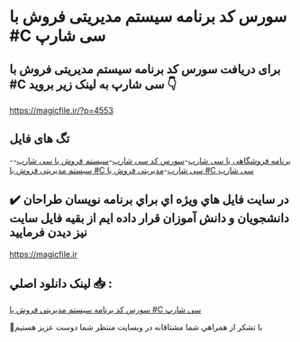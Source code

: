 # سورس کد برنامه سیستم مدیریتی فروش با #C سی شارپ

## برای دریافت سورس کد برنامه سیستم مدیریتی فروش با #C سی شارپ به لینک زیر بروید 👇

https://magicfile.ir/?p=4553

## تگ های فایل

-[برنامه فروشگاهی با سی شارپ](https://magicfile.ir/product/%d8%b3%d9%88%d8%b1%d8%b3-%da%a9%d8%af-%d8%a8%d8%b1%d9%86%d8%a7%d9%85%d9%87-%d8%b3%db%8c%d8%b3%d8%aa%d9%85-%d9%85%d8%af%db%8c%d8%b1%db%8c%d8%aa%db%8c-%d9%81%d8%b1%d9%88%d8%b4-%d8%a8%d8%a7-c-%d8%b3%db%8c-%d8%b4%d8%a7%d8%b1%d9%be/)-[سورس کد سی شارپ](https://magicfile.ir/product/%d8%b3%d9%88%d8%b1%d8%b3-%da%a9%d8%af-%d8%a8%d8%b1%d9%86%d8%a7%d9%85%d9%87-%d8%b3%db%8c%d8%b3%d8%aa%d9%85-%d9%85%d8%af%db%8c%d8%b1%db%8c%d8%aa%db%8c-%d9%81%d8%b1%d9%88%d8%b4-%d8%a8%d8%a7-c-%d8%b3%db%8c-%d8%b4%d8%a7%d8%b1%d9%be/)-[سیستم فروش با سی شارپ](https://magicfile.ir/product/%d8%b3%d9%88%d8%b1%d8%b3-%da%a9%d8%af-%d8%a8%d8%b1%d9%86%d8%a7%d9%85%d9%87-%d8%b3%db%8c%d8%b3%d8%aa%d9%85-%d9%85%d8%af%db%8c%d8%b1%db%8c%d8%aa%db%8c-%d9%81%d8%b1%d9%88%d8%b4-%d8%a8%d8%a7-c-%d8%b3%db%8c-%d8%b4%d8%a7%d8%b1%d9%be/)-[سیستم مدیریتی فروش با #C سی شارپ](https://magicfile.ir/product/%d8%b3%d9%88%d8%b1%d8%b3-%da%a9%d8%af-%d8%a8%d8%b1%d9%86%d8%a7%d9%85%d9%87-%d8%b3%db%8c%d8%b3%d8%aa%d9%85-%d9%85%d8%af%db%8c%d8%b1%db%8c%d8%aa%db%8c-%d9%81%d8%b1%d9%88%d8%b4-%d8%a8%d8%a7-c-%d8%b3%db%8c-%d8%b4%d8%a7%d8%b1%d9%be/)-[مدیریتی فروش با #C سی شارپ](https://magicfile.ir/product/%d8%b3%d9%88%d8%b1%d8%b3-%da%a9%d8%af-%d8%a8%d8%b1%d9%86%d8%a7%d9%85%d9%87-%d8%b3%db%8c%d8%b3%d8%aa%d9%85-%d9%85%d8%af%db%8c%d8%b1%db%8c%d8%aa%db%8c-%d9%81%d8%b1%d9%88%d8%b4-%d8%a8%d8%a7-c-%d8%b3%db%8c-%d8%b4%d8%a7%d8%b1%d9%be/)

## ✔️ در سايت فايل هاي ويژه اي براي برنامه نويسان طراحان دانشجويان و دانش آموزان قرار داده ايم از بقيه فايل سايت نيز ديدن فرماييد

https://magicfile.ir


## لينک دانلود اصلي 📥 :

[سورس کد برنامه سیستم مدیریتی فروش با #C سی شارپ](https://magicfile.ir/product/%d8%b3%d9%88%d8%b1%d8%b3-%da%a9%d8%af-%d8%a8%d8%b1%d9%86%d8%a7%d9%85%d9%87-%d8%b3%db%8c%d8%b3%d8%aa%d9%85-%d9%85%d8%af%db%8c%d8%b1%db%8c%d8%aa%db%8c-%d9%81%d8%b1%d9%88%d8%b4-%d8%a8%d8%a7-c-%d8%b3%db%8c-%d8%b4%d8%a7%d8%b1%d9%be/) 


🙏با تشکر از همراهي شما مشتاقانه در وبسایت منتظر شما دوست عزیز هستیم

